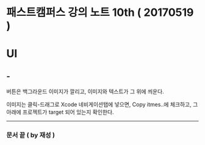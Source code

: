 # 패스트캠퍼스 강의 노트 10th ( 20170519 )

# UI

## -

버튼은 백그라운드 이미지가 깔리고, 이미지와 텍스트가 그 위에 씌운다.

이미지는 클릭-드래그로 Xcode 네비게이션탭에 넣으면, Copy itmes..에 체크하고, 그 아래에 프로젝트가 target 되어 있는지 확인한다.

---
### 문서 끝 ( by 재성 )